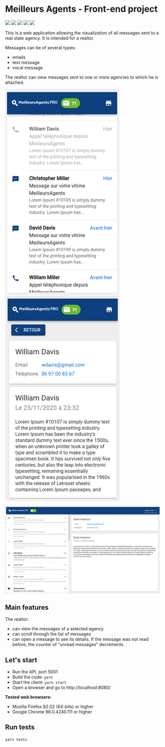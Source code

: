 # Meilleurs Agents - Front-end project

<p>
<a href="https://developer.mozilla.org/en-US/docs/Web/JavaScript" target="_blank"><img src="https://img.shields.io/badge/javascript%20-%23323330.svg?&style=for-the-badge&logo=javascript&logoColor=%23F7DF1E"/></a>
<img src="https://img.shields.io/badge/webpack%20-%238DD6F9.svg?&style=for-the-badge&logo=webpack&logoColor=black" />
<a href="https://reactjs.org/" target="_blank"><img src="https://img.shields.io/badge/react%20-%2320232a.svg?&style=for-the-badge&logo=react&logoColor=%2361DAFB"/></a>
<a href="https://redux.js.org/" target="_blank"><img src="https://img.shields.io/badge/redux%20-%23593d88.svg?&style=for-the-badge&logo=redux&logoColor=white"/></a>
<a href="https://material-ui.com/" target="_blank"><img src="https://img.shields.io/badge/material%20ui%20-%230081CB.svg?&style=for-the-badge&logo=material-ui&logoColor=white"/></a>
</p>

This is a web application allowing the visualization of all messages sent to a real state agency. It is intended for a realtor.

Messages can be of several types:

- emails
- text message
- vocal message

The realtor can view messages sent to one or more agencies to which he is attached.

![Smartphone view (1)](https://github.com/domidemps/meilleurs-agents/blob/main/images/smartphone-view-1.png?raw=true 'Smartphone view (1)')
![Smartphone view (2)](https://github.com/domidemps/meilleurs-agents/blob/main/images/smartphone-view-2.png?raw=true 'Smartphone view (2)')

![Computer view](https://github.com/domidemps/meilleurs-agents/blob/main/images/computer-view.png?raw=true 'Computer and tablet view')

## Main features

The realtor:

- can view the messages of a selected agency
- can scroll through the list of messages
- can open a message to see its details. If the message was not read before, the counter of "unread messages" decrements.

## Let's start

- Run the API, port 5001
- Build the code: `yarn`
- Start the client: `yarn start`
- Open a browser and go to http://localhost:8080/

**Tested web browsers:**

- Mozilla Firefox 82.02 (64-bits) or higher
- Google Chrome 86.0.4240.111 or higher

## Run tests

`yarn tests`
